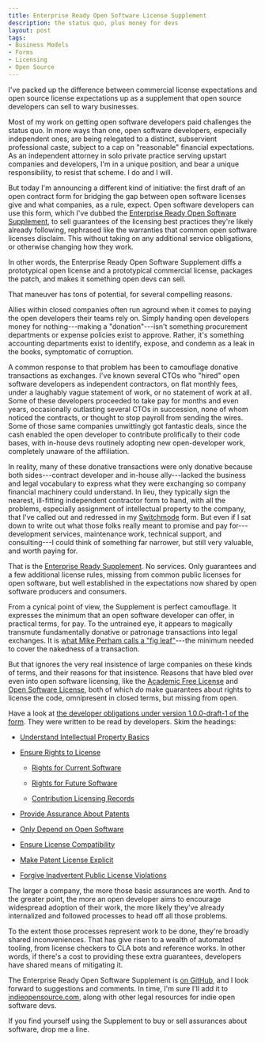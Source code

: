 ```yaml
---
title: Enterprise Ready Open Software License Supplement
description: the status quo, plus money for devs
layout: post
tags:
- Business Models
- Forms
- Licensing
- Open Source
---
```


<aside class="brief" markdown="1">
I've packed up the difference between commercial license expectations and open source license expectations up as a supplement that open source developers can sell to wary businesses.
</aside>

Most of my work on getting open software developers paid challenges the status quo.  In more ways than one, open software developers, especially independent ones, are being relegated to a distinct, subservient professional caste, subject to a cap on "reasonable" financial expectations.  As an independent attorney in solo private practice serving upstart companies and developers, I'm in a unique position, and bear a unique responsibility, to resist that scheme.  I do and I will.

But today I'm announcing a different kind of initiative: the first draft of an open contract form for bridging the gap between open software licenses give and what companies, as a rule, expect.  Open software developers can use this form, which I've dubbed the [Enterprise Ready Open Software Supplement](https://github.com/indieopensource/enterprise-ready-supplement), to sell guarantees of the licensing best practices they're likely already following, rephrased like the warranties that common open software licenses disclaim.  This without taking on any additional service obligations, or otherwise changing how they work.

In other words, the Enterprise Ready Open Software Supplement diffs a prototypical open license and a prototypical commercial license, packages the patch, and makes it something open devs can sell.

That maneuver has tons of potential, for several compelling reasons.

Allies within closed companies often run aground when it comes to paying the open developers their teams rely on.  Simply handing open developers money for nothing---making a "donation"---isn't something procurement departments or expense policies exist to approve.  Rather, it's something accounting departments exist to identify, expose, and condemn as a leak in the books, symptomatic of corruption.

A common response to that problem has been to camouflage donative transactions as exchanges.  I've known several CTOs who "hired" open software developers as independent contractors, on flat monthly fees, under a laughably vague statement of work, or no statement of work at all.  Some of these developers proceeded to take pay for months and even years, occasionally outlasting several CTOs in succession, none of whom noticed the contracts, or thought to stop payroll from sending the wires.  Some of those same companies unwittingly got fantastic deals, since the cash enabled the open developer to contribute prolifically to their code bases, with in-house devs routinely adopting new open-developer work, completely unaware of the affiliation.

In reality, many of these donative transactions were only donative because both sides---contract developer and in-house ally---lacked the business and legal vocabulary to express what they were exchanging so company financial machinery could understand.  In lieu, they typically sign the nearest, ill-fitting independent contractor form to hand, with all the problems, especially assignment of intellectual property to the company, that I've called out and redressed in my [Switchmode](https://switchmode.github.io/) form.  But even if I sat down to write out what those folks really meant to promise and pay for---development services, maintenance work, technical support, and consulting---I could think of something far narrower, but still very valuable, and worth paying for.

That is the [Enterprise Ready Supplement](https://github.com/indieopensource/enterprise-ready-supplement).  No services.  Only guarantees and a few additional license rules, missing from common public licenses for open software, but well established in the expectations now shared by open software producers and consumers.

From a cynical point of view, the Supplement is perfect camouflage.  It expresses the minimum that an open software developer can offer, in practical terms, for pay.  To the untrained eye, it appears to magically transmute fundamentally donative or patronage transactions into legal exchanges.  It is [what Mike Perham calls a "fig leaf"](https://twitter.com/mperham/status/1113480007379062785)---the minimum needed to cover the nakedness of a transaction.

But that ignores the very real insistence of large companies on these kinds of terms, and their reasons for that insistence.  Reasons that have bled over even into open software licensing, like the [Academic Free License](https://opensource.org/licenses/AFL-3.0) and [Open Software License](https://opensource.org/licenses/OSL-3.0), both of which _do_ make guarantees about rights to license the code, omnipresent in closed terms, but missing from open.

Have a look at [the developer obligations under version 1.0.0-draft-1 of the form](https://github.com/indieopensource/enterprise-ready-supplement/blob/3647e713c059d28fc3e867e287feef8e19c6c001/terms.md#developers-obligations).  They were written to be read by developers.  Skim the headings:

- [Understand Intellectual Property Basics](https://github.com/indieopensource/enterprise-ready-supplement/blob/3647e713c059d28fc3e867e287feef8e19c6c001/terms.md#understand-intellectual-property-basics)

- [Ensure Rights to License](https://github.com/indieopensource/enterprise-ready-supplement/blob/3647e713c059d28fc3e867e287feef8e19c6c001/terms.md#ensure-rights-to-license)

  - [Rights for Current Software](https://github.com/indieopensource/enterprise-ready-supplement/blob/3647e713c059d28fc3e867e287feef8e19c6c001/terms.md#rights-for-current-software)

  - [Rights for Future Software](https://github.com/indieopensource/enterprise-ready-supplement/blob/3647e713c059d28fc3e867e287feef8e19c6c001/terms.md#rights-for-future-software)

  - [Contribution Licensing Records](https://github.com/indieopensource/enterprise-ready-supplement/blob/3647e713c059d28fc3e867e287feef8e19c6c001/terms.md#contribution-licensing-records)

- [Provide Assurance About Patents](https://github.com/indieopensource/enterprise-ready-supplement/blob/3647e713c059d28fc3e867e287feef8e19c6c001/terms.md#provide-assurance-about-patents)

- [Only Depend on Open Software](https://github.com/indieopensource/enterprise-ready-supplement/blob/3647e713c059d28fc3e867e287feef8e19c6c001/terms.md#only-depend-on-open-software)

- [Ensure License Compatibility](https://github.com/indieopensource/enterprise-ready-supplement/blob/3647e713c059d28fc3e867e287feef8e19c6c001/terms.md#ensure-license-compatibility)

- [Make Patent License Explicit](https://github.com/indieopensource/enterprise-ready-supplement/blob/3647e713c059d28fc3e867e287feef8e19c6c001/terms.md#make-patent-license-explicit)

- [Forgive Inadvertent Public License Violations](https://github.com/indieopensource/enterprise-ready-supplement/blob/3647e713c059d28fc3e867e287feef8e19c6c001/terms.md#forgive-inadvertent-public-license-violations)

The larger a company, the more those basic assurances are worth. And to the greater point, the more an open developer aims to encourage widespread adoption of their work, the more likely they've already internalized and followed processes to head off all those problems.

To the extent those processes represent work to be done, they're broadly shared inconveniences.  That has give risen to a wealth of automated tooling, from license checkers to CLA bots and reference works.  In other words, if there's a cost to providing these extra guarantees, developers have shared means of mitigating it.

The Enterprise Ready Open Software Supplement is [on GitHub](https://github.com/indieopensource/enterprise-ready-supplement), and I look forward to suggestions and comments.  In time, I'm sure I'll add it to [indieopensource.com](https://indieopensource.com), along with other legal resources for indie open software devs.

If you find yourself using the Supplement to buy or sell assurances about software, drop me a line.
